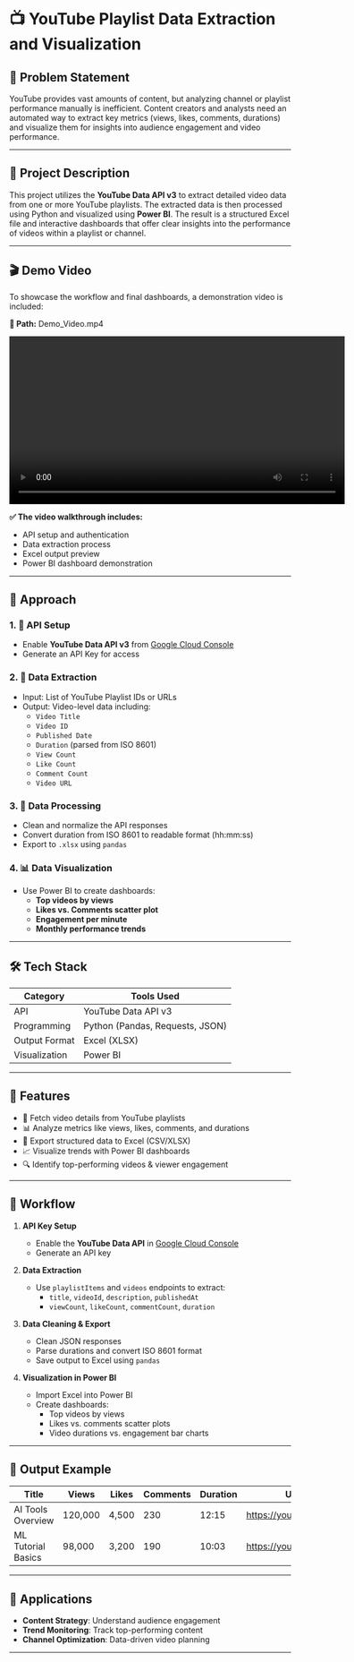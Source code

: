 # 📺 YouTube Playlist Data Extraction and Visualization

## 🧩 Problem Statement

YouTube provides vast amounts of content, but analyzing channel or playlist performance manually is inefficient. Content creators and analysts need an automated way to extract key metrics (views, likes, comments, durations) and visualize them for insights into audience engagement and video performance.

---

## 📌 Project Description

This project utilizes the **YouTube Data API v3** to extract detailed video data from one or more YouTube playlists. The extracted data is then processed using Python and visualized using **Power BI**. The result is a structured Excel file and interactive dashboards that offer clear insights into the performance of videos within a playlist or channel.

---
<h2>🎬 Demo Video</h2>
<p>To showcase the workflow and final dashboards, a demonstration video is included:</p>
<p><b>📁 Path:</b> Demo_Video.mp4</p>

<!-- ✅ Directly playable video -->
<video controls width="600">
    <source src="Demo_Video.mp4" type="video/mp4">
    Your browser does not support the video tag.
</video>

<p><b>✅ The video walkthrough includes:</b></p>
<ul>
    <li>API setup and authentication</li>
    <li>Data extraction process</li>
    <li>Excel output preview</li>
    <li>Power BI dashboard demonstration</li>
</ul>

---

## 🧠 Approach

### 1. 🔑 API Setup
- Enable **YouTube Data API v3** from [Google Cloud Console](https://console.cloud.google.com/)
- Generate an API Key for access

### 2. 🧪 Data Extraction
- Input: List of YouTube Playlist IDs or URLs
- Output: Video-level data including:
  - `Video Title`
  - `Video ID`
  - `Published Date`
  - `Duration` (parsed from ISO 8601)
  - `View Count`
  - `Like Count`
  - `Comment Count`
  - `Video URL`

### 3. 🧹 Data Processing
- Clean and normalize the API responses
- Convert duration from ISO 8601 to readable format (hh:mm:ss)
- Export to `.xlsx` using `pandas`

### 4. 📊 Data Visualization
- Use Power BI to create dashboards:
  - **Top videos by views**
  - **Likes vs. Comments scatter plot**
  - **Engagement per minute**
  - **Monthly performance trends**

---

## 🛠️ Tech Stack

| Category       | Tools Used                                      |
|----------------|--------------------------------------------------|
| API            | YouTube Data API v3                              |
| Programming    | Python (Pandas, Requests, JSON)                  |
| Output Format  | Excel (XLSX)                                     |
| Visualization  | Power BI                                         |

---


## 🚀 Features

- 🎥 Fetch video details from YouTube playlists
- 📊 Analyze metrics like views, likes, comments, and durations
- 📁 Export structured data to Excel (CSV/XLSX)
- 📈 Visualize trends with Power BI dashboards
- 🔍 Identify top-performing videos & viewer engagement

---

## 🧠 Workflow

1. **API Key Setup**
   - Enable the **YouTube Data API** in [Google Cloud Console](https://console.cloud.google.com/)
   - Generate an API key

2. **Data Extraction**
   - Use `playlistItems` and `videos` endpoints to extract:
     - `title`, `videoId`, `description`, `publishedAt`
     - `viewCount`, `likeCount`, `commentCount`, `duration`

3. **Data Cleaning & Export**
   - Clean JSON responses
   - Parse durations and convert ISO 8601 format
   - Save output to Excel using `pandas`

4. **Visualization in Power BI**
   - Import Excel into Power BI
   - Create dashboards:
     - Top videos by views
     - Likes vs. comments scatter plots
     - Video durations vs. engagement bar charts

---

## 📂 Output Example

| Title               | Views   | Likes   | Comments | Duration | URL                         |
|---------------------|---------|---------|----------|----------|------------------------------|
| AI Tools Overview   | 120,000 | 4,500   | 230      | 12:15    | https://youtu.be/xxxxx       |
| ML Tutorial Basics  | 98,000  | 3,200   | 190      | 10:03    | https://youtu.be/yyyyy       |


---

## 📌 Applications

- **Content Strategy**: Understand audience engagement
- **Trend Monitoring**: Track top-performing content
- **Channel Optimization**: Data-driven video planning

---


